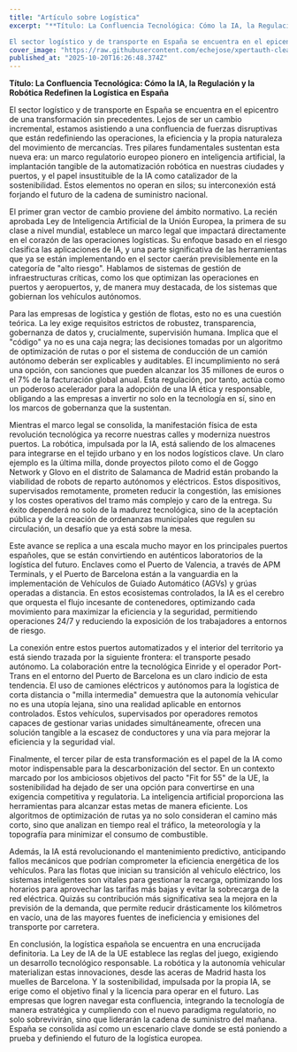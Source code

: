 ```yaml
---
title: "Artículo sobre Logística"
excerpt: "**Título: La Confluencia Tecnológica: Cómo la IA, la Regulación y la Robótica Redefinen la Logística en España**

El sector logístico y de transporte en España se encuentra en el epicentro de una tran..."
cover_image: "https://raw.githubusercontent.com/echejose/xpertauth-clean/main/images/blog/20251020T162649.jpg"
published_at: "2025-10-20T16:26:48.374Z"
---
```


**Título: La Confluencia Tecnológica: Cómo la IA, la Regulación y la Robótica Redefinen la Logística en España**

El sector logístico y de transporte en España se encuentra en el epicentro de una transformación sin precedentes. Lejos de ser un cambio incremental, estamos asistiendo a una confluencia de fuerzas disruptivas que están redefiniendo las operaciones, la eficiencia y la propia naturaleza del movimiento de mercancías. Tres pilares fundamentales sustentan esta nueva era: un marco regulatorio europeo pionero en inteligencia artificial, la implantación tangible de la automatización robótica en nuestras ciudades y puertos, y el papel insustituible de la IA como catalizador de la sostenibilidad. Estos elementos no operan en silos; su interconexión está forjando el futuro de la cadena de suministro nacional.

El primer gran vector de cambio proviene del ámbito normativo. La recién aprobada Ley de Inteligencia Artificial de la Unión Europea, la primera de su clase a nivel mundial, establece un marco legal que impactará directamente en el corazón de las operaciones logísticas. Su enfoque basado en el riesgo clasifica las aplicaciones de IA, y una parte significativa de las herramientas que ya se están implementando en el sector caerán previsiblemente en la categoría de "alto riesgo". Hablamos de sistemas de gestión de infraestructuras críticas, como los que optimizan las operaciones en puertos y aeropuertos, y, de manera muy destacada, de los sistemas que gobiernan los vehículos autónomos.

Para las empresas de logística y gestión de flotas, esto no es una cuestión teórica. La ley exige requisitos estrictos de robustez, transparencia, gobernanza de datos y, crucialmente, supervisión humana. Implica que el "código" ya no es una caja negra; las decisiones tomadas por un algoritmo de optimización de rutas o por el sistema de conducción de un camión autónomo deberán ser explicables y auditables. El incumplimiento no será una opción, con sanciones que pueden alcanzar los 35 millones de euros o el 7% de la facturación global anual. Esta regulación, por tanto, actúa como un poderoso acelerador para la adopción de una IA ética y responsable, obligando a las empresas a invertir no solo en la tecnología en sí, sino en los marcos de gobernanza que la sustentan.

Mientras el marco legal se consolida, la manifestación física de esta revolución tecnológica ya recorre nuestras calles y moderniza nuestros puertos. La robótica, impulsada por la IA, está saliendo de los almacenes para integrarse en el tejido urbano y en los nodos logísticos clave. Un claro ejemplo es la última milla, donde proyectos piloto como el de Goggo Network y Glovo en el distrito de Salamanca de Madrid están probando la viabilidad de robots de reparto autónomos y eléctricos. Estos dispositivos, supervisados remotamente, prometen reducir la congestión, las emisiones y los costes operativos del tramo más complejo y caro de la entrega. Su éxito dependerá no solo de la madurez tecnológica, sino de la aceptación pública y de la creación de ordenanzas municipales que regulen su circulación, un desafío que ya está sobre la mesa.

Este avance se replica a una escala mucho mayor en los principales puertos españoles, que se están convirtiendo en auténticos laboratorios de la logística del futuro. Enclaves como el Puerto de Valencia, a través de APM Terminals, y el Puerto de Barcelona están a la vanguardia en la implementación de Vehículos de Guiado Automático (AGVs) y grúas operadas a distancia. En estos ecosistemas controlados, la IA es el cerebro que orquesta el flujo incesante de contenedores, optimizando cada movimiento para maximizar la eficiencia y la seguridad, permitiendo operaciones 24/7 y reduciendo la exposición de los trabajadores a entornos de riesgo.

La conexión entre estos puertos automatizados y el interior del territorio ya está siendo trazada por la siguiente frontera: el transporte pesado autónomo. La colaboración entre la tecnológica Einride y el operador Port-Trans en el entorno del Puerto de Barcelona es un claro indicio de esta tendencia. El uso de camiones eléctricos y autónomos para la logística de corta distancia o "milla intermedia" demuestra que la autonomía vehicular no es una utopía lejana, sino una realidad aplicable en entornos controlados. Estos vehículos, supervisados por operadores remotos capaces de gestionar varias unidades simultáneamente, ofrecen una solución tangible a la escasez de conductores y una vía para mejorar la eficiencia y la seguridad vial.

Finalmente, el tercer pilar de esta transformación es el papel de la IA como motor indispensable para la descarbonización del sector. En un contexto marcado por los ambiciosos objetivos del pacto "Fit for 55" de la UE, la sostenibilidad ha dejado de ser una opción para convertirse en una exigencia competitiva y regulatoria. La inteligencia artificial proporciona las herramientas para alcanzar estas metas de manera eficiente. Los algoritmos de optimización de rutas ya no solo consideran el camino más corto, sino que analizan en tiempo real el tráfico, la meteorología y la topografía para minimizar el consumo de combustible.

Además, la IA está revolucionando el mantenimiento predictivo, anticipando fallos mecánicos que podrían comprometer la eficiencia energética de los vehículos. Para las flotas que inician su transición al vehículo eléctrico, los sistemas inteligentes son vitales para gestionar la recarga, optimizando los horarios para aprovechar las tarifas más bajas y evitar la sobrecarga de la red eléctrica. Quizás su contribución más significativa sea la mejora en la previsión de la demanda, que permite reducir drásticamente los kilómetros en vacío, una de las mayores fuentes de ineficiencia y emisiones del transporte por carretera.

En conclusión, la logística española se encuentra en una encrucijada definitoria. La Ley de IA de la UE establece las reglas del juego, exigiendo un desarrollo tecnológico responsable. La robótica y la autonomía vehicular materializan estas innovaciones, desde las aceras de Madrid hasta los muelles de Barcelona. Y la sostenibilidad, impulsada por la propia IA, se erige como el objetivo final y la licencia para operar en el futuro. Las empresas que logren navegar esta confluencia, integrando la tecnología de manera estratégica y cumpliendo con el nuevo paradigma regulatorio, no solo sobrevivirán, sino que liderarán la cadena de suministro del mañana. España se consolida así como un escenario clave donde se está poniendo a prueba y definiendo el futuro de la logística europea.